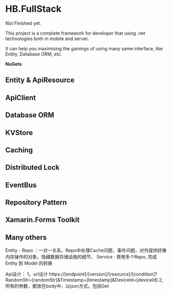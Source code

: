 # HB.FullStack

Not Finished yet.

This project is a complete framework for developer that using .net technologies both in mobile and server.

It can help you maximising the gainings of using many same interface, like Entity, Database ORM, etc.

**NuGets**
<!--
|Name|Nuget|Info|
| ------------------- | :------------------: |--------------------|
|HB.FullStack.Common| [![Nuget](https://img.shields.io/nuget/v/HB.FullStack.Common?style=flat-square&logo=nuget)](https://www.nuget.org/packages/HB.FullStack.Common/)|Des|
|HB.FullStack.Database| [![Nuget](https://img.shields.io/nuget/v/HB.FullStack.Database?style=flat-square&logo=nuget)](https://www.nuget.org/packages/HB.FullStack.Database/)|Des|
|HB.FullStack.KVStore| [![Nuget](https://img.shields.io/nuget/v/HB.FullStack.KVStore?style=flat-square&logo=nuget)](https://www.nuget.org/packages/HB.FullStack.KVStore/)|Des|
|HB.FullStack.Cache| [![Nuget](https://img.shields.io/nuget/v/HB.FullStack.Cache?style=flat-square&logo=nuget)](https://www.nuget.org/packages/HB.FullStack.Cache/)|Des|
|HB.FullStack.Lock| [![Nuget](https://img.shields.io/nuget/v/HB.FullStack.Lock?style=flat-square&logo=nuget)](https://www.nuget.org/packages/HB.FullStack.Lock/)|Des|
|HB.FullStack.EventBus| [![Nuget](https://img.shields.io/nuget/v/HB.FullStack.EventBus?style=flat-square&logo=nuget)](https://www.nuget.org/packages/HB.FullStack.EventBus/)|Des|
|HB.FullStack.Repository| [![Nuget](https://img.shields.io/nuget/v/HB.FullStack.Repository?style=flat-square&logo=nuget)](https://www.nuget.org/packages/HB.FullStack.Repository/)|Des|
|HB.FullStack.Identity| [![Nuget](https://img.shields.io/nuget/v/HB.FullStack.Identity?style=flat-square&logo=nuget)](https://www.nuget.org/packages/HB.FullStack.Identity/)|Des|
|HB.FullStack.Server| [![Nuget](https://img.shields.io/nuget/v/HB.FullStack.Server?style=flat-square&logo=nuget)](https://www.nuget.org/packages/HB.FullStack.Server/)|Des|
|HB.Infrastructure.MySQL| [![Nuget](https://img.shields.io/nuget/v/HB.Infrastructure.MySQL?style=flat-square&logo=nuget)](https://www.nuget.org/packages/HB.Infrastructure.MySQL/)|Des|
|HB.Infrastructure.SQLite| [![Nuget](https://img.shields.io/nuget/v/HB.Infrastructure.IdGen?style=flat-square&logo=nuget)](https://www.nuget.org/packages/HB.Infrastructure.SQLite/)|Des|
|HB.Infrastructure.Redis.KVStore| [![Nuget](https://img.shields.io/nuget/v/HB.Infrastructure.Redis.KVStore?style=flat-square&logo=nuget)](https://www.nuget.org/packages/HB.Infrastructure.Redis.KVStore/)|Des|
|HB.Infrastructure.Redis.Cache| [![Nuget](https://img.shields.io/nuget/v/HB.Infrastructure.Redis.Cache?style=flat-square&logo=nuget)](https://www.nuget.org/packages/HB.Infrastructure.Redis.Cache/)|Des|
|HB.Infrastructure.Redis.DistributedLock| [![Nuget](https://img.shields.io/nuget/v/HB.Infrastructure.Redis.DistributedLock?style=flat-square&logo=nuget)](https://www.nuget.org/packages/HB.Infrastructure.Redis.DistributedLock/)|Des|
|HB.Infrastructure.Redis.EventBus| [![Nuget](https://img.shields.io/nuget/v/HB.Infrastructure.Redis.EventBus?style=flat-square&logo=nuget)](https://www.nuget.org/packages/HB.Infrastructure.Redis.EventBus/)|Des|
|HB.Infrastructure.IdGen| [![Nuget](https://img.shields.io/nuget/v/HB.Infrastructure.IdGen?style=flat-square&logo=nuget)](https://www.nuget.org/packages/HB.Infrastructure.IdGen/)|Des|

-->

## Entity & ApiResource
## ApiClient
## Database ORM  
## KVStore  
## Caching
## Distributed Lock
## EventBus
## Repository Pattern
## Xamarin.Forms Toolkit
## Many others

Entity - Repo ：一对一关系，Repo中处理Cache问题，事件问题，对外提供好像内存操作的对象，隐藏数据存储设施的细节。
Service : 使用多个Repo, 完成Entity 到 Model 的转换

Api设计：
1，url设计 https://[endpoint]/[version]/[resource]/[condition]?RandomStr=[randomStr]&Timestamp=[timestamp]&DeviceId=[deviceId]
2, 所有的参数，都放在body中，以json方式。包括Get
